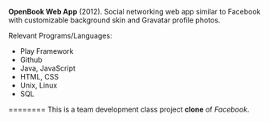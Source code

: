 **OpenBook Web App** (2012). 
Social networking web app similar to Facebook with customizable background skin and Gravatar profile photos.  

Relevant Programs/Languages: 
*	Play Framework
*	Github
*	Java, JavaScript
*	HTML, CSS
*	Unix, Linux
*	SQL

========
This is a team development class project **clone** of *Facebook*. 
